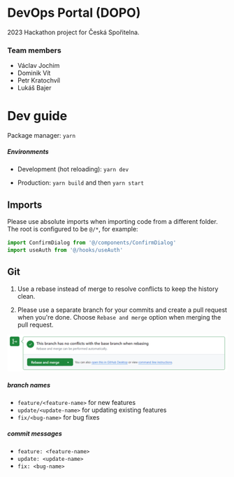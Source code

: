 # DevOps Portal (DOPO)

2023 Hackathon project for Česká Spořitelna.

### Team members

- Václav Jochim
- Dominik Vít
- Petr Kratochvíl
- Lukáš Bajer

# Dev guide 

Package manager: `yarn`

##### Environments
- Development (hot reloading): `yarn dev`

- Production: `yarn build` and then `yarn start`

## Imports

Please use absolute imports when importing code from a different folder. The root is configured to be `@/*`, for example:
```javascript
import ConfirmDialog from '@/components/ConfirmDialog'
import useAuth from '@/hooks/useAuth'
```

## Git
1) Use a rebase instead of merge to resolve conflicts to keep the history clean.

2) Please use a separate branch for your commits and create a pull request when you're done.
Choose `Rebase and merge` option when merging the pull request.

![img.png](img.png)

##### branch names
- `feature/<feature-name>` for new features
- `update/<update-name>` for updating existing features
- `fix/<bug-name>` for bug fixes

##### commit messages
- `feature: <feature-name>`
- `update: <update-name>`
- `fix: <bug-name>`


